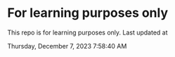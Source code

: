 # For learning purposes only
This repo is for learning purposes only.
Last updated at

Thursday, December 7, 2023 7:58:40 AM

